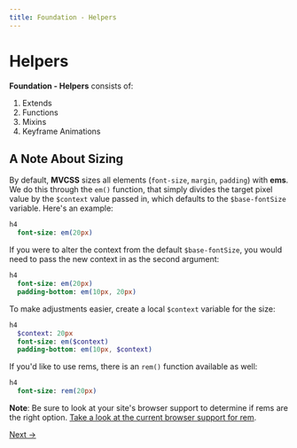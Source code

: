 ```yaml
---
title: Foundation - Helpers
---
```


# Helpers

**Foundation - Helpers** consists of:

1. Extends
2. Functions
3. Mixins
4. Keyframe Animations

## A Note About Sizing

By default, **MVCSS** sizes all elements (`font-size`, `margin`, `padding`) with **ems**. We do this through the `em()` function, that simply divides the target pixel value by the `$context` value passed in, which defaults to the `$base-fontSize` variable. Here's an example:

```sass
h4
  font-size: em(20px)
```

If you were to alter the context from the default `$base-fontSize`, you would need to pass the new context in as the second argument:

```sass
h4
  font-size: em(20px)
  padding-bottom: em(10px, 20px)
```

To make adjustments easier, create a local `$context` variable for the size:

```sass
h4
  $context: 20px
  font-size: em($context)
  padding-bottom: em(10px, $context)
```

If you'd like to use rems, there is an `rem()` function available as well:

```sass
h4
  font-size: rem(20px)
```

**Note**: Be sure to look at your site's browser support to determine if rems are the right option. [Take a look at the current browser support for rem](http://caniuse.com/#feat=rem).

<a class="btn--b" href="/foundation/base/">Next &rarr;</a>
